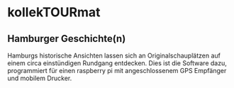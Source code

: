 # kollekTOURmat

## Hamburger Geschichte(n) 

Hamburgs historische Ansichten lassen sich an Originalschauplätzen auf einem circa einstündigen Rundgang entdecken.
Dies ist die Software dazu, programmiert für einen raspberry pi mit angeschlossenem GPS Empfänger und mobilem Drucker.
